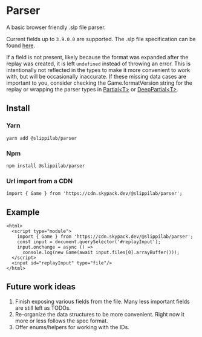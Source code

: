 # Parser

A basic browser friendly .slp file parser.

Current fields up to `3.9.0.0` are supported. The .slp file specification can be found [here](https://github.com/project-slippi/slippi-wiki/blob/master/SPEC.md).

If a field is not present, likely because the format was expanded after the replay was created, it is left `undefined` instead of throwing an error. This is intentionally not reflected in the types to make it more convenient to work with, but will be occasionally inaccurate. If these missing data cases are important to you, consider checking the Game.formatVersion string for the replay or wrapping the parser types in [Partial\<T>](https://www.typescriptlang.org/docs/handbook/utility-types.html#partialtype) or [DeepPartial\<T>](https://github.com/krzkaczor/ts-essentials#deep-wrapper-types).

## Install

### Yarn

```
yarn add @slippilab/parser
```

### Npm

```
npm install @slippilab/parser
```

### Url import from a CDN

```
import { Game } from 'https://cdn.skypack.dev/@slippilab/parser';
```

## Example

```
<html>
  <script type="module">
    import { Game } from 'https://cdn.skypack.dev/@slippilab/parser';
    const input = document.querySelector('#replayInput');
    input.onchange = async () =>
      console.log(new Game(await input.files[0].arrayBuffer()));
  </script>
  <input id="replayInput" type="file"/>
</html>
```

## Future work ideas

1. Finish exposing various fields from the file. Many less important fields are still left as TODOs.
1. Re-organize the data structures to be more convenient. Right now it more or less follows the spec format.
1. Offer enums/helpers for working with the IDs.
